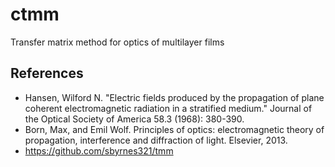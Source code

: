 # ctmm
Transfer matrix method for optics of multilayer films

## References

- Hansen, Wilford N. "Electric fields produced by the propagation of plane coherent electromagnetic radiation
in a stratified medium." Journal of the Optical Society of America 58.3 (1968): 380-390.
- Born, Max, and Emil Wolf. Principles of optics: electromagnetic theory of propagation, interference and
diffraction of light. Elsevier, 2013.
- https://github.com/sbyrnes321/tmm

